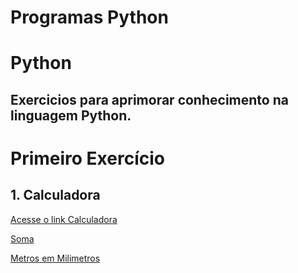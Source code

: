 # Programas Python
# Python
## Exercicios para aprimorar conhecimento na linguagem Python.  
 # Primeiro Exercício 
## 1. Calculadora
[Acesse o link Calculadora](https://github.com/ferreirarita/Programas-Python/blob/main/Tabuada/Tabuada.py)


[Soma](https://github.com/ferreirarita/Programas-Python/blob/main/Lista%20python%201%20Soma.py)

[Metros em Milimetros](https://github.com/ferreirarita/Programas-Python/blob/main/Metros%20para%20milimetro.py)
